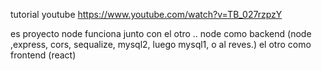 tutorial youtube
https://www.youtube.com/watch?v=TB_027rzpzY

es proyecto node funciona junto con el otro ..
node como backend (node ,express, cors, sequalize, mysql2, luego mysql1, o al reves.)
el otro como frontend (react)